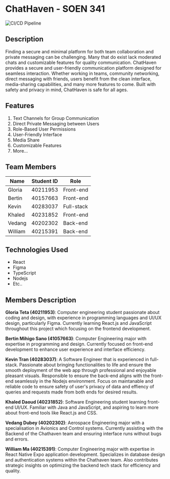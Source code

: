 # ChatHaven - SOEN 341
![CI/CD Pipeline](https://github.com/Project2048W25/Project2048-SOEN341_Project_W25/actions/workflows/ci_cd.yml/badge.svg)
## Description

Finding a secure and minimal platform for both team collaboration and private messaging can be challenging. Many that do exist lack moderated chats and  customizable features for quality communication. ChatHaven provides a secure and user-friendly communication platform designed for seamless interaction. Whether working in teams, community networking, direct messaging with friends, users benefit from the clean interface, media-sharing capabilities, and many more features to come. Built with safety and privacy in mind, ChatHaven is safe for all ages.

## Features

1. Text Channels for Group Communication
2. Direct Private Messaging between Users
3. Role-Based User Permissions
4. User-Friendly Interface
5. Media Share
6. Customizable Features
7. More...

## Team Members

| Name | Student ID| Role |
|----------|----------|----------|
| Gloria    |   40211953 | Front-end   |
| Bertin   | 40157663 | Front-end  |
| Kevin    | 40283037 | Full-stack |
| Khaled    |  40231852  | Front-end    |
| Vedang    |  40202302 | Back-end   |
| William    | 40215391 | Back-end   |

## Technologies Used
- React
- Figma
- TypeScript
- Nodejs
- Etc..

## Members Description
**Gloria Teta (40211953)**: Computer engineering student passionate about coding and design, with experience in programming languages and UI/UX design, particularly Figma. Currently learning React.js and JavaScript throughout this project which focusing on the frontend development. 

**Bertin Mihigo Sano (41057663)**: Computer Engineering major with expertise in programming and design. Currently focused on front-end development to enhance user experience and interface efficiency.

**Kevin Tran (40283037)**: A Software Engineer that is experienced in full-stack. Passionate about bringing functionalities to life and ensure the smooth deployment of the web app through professional and enjoyable pleasant visuals. Responsible to ensure the back-end aligns with the front-end seamlessly in the Nodejs environment. Focus on maintanable and reliable code to ensure safety of user's privacy of data and effiency of queries and requests made from both ends for desired results.

**Khaled Daoud (40231852)**: Software Engineering student learning front-end UI/UX. Familiar with Java and JavaScript, and aspiring to learn more about front-end tools like React.js and CSS.

**Vedang Dubey (40202302)**: Aerospace Engineering major with a specialisation in Avionics and Control systems. Currently assisting with the Backend of the Chathaven team and ensuring interface runs without bugs and errors.

**William Ma (40215391)**: Computer Engineering major with expertise in React Native Expo application development. Specializes in database design and authentication systems within the Chathaven team. Also contributes strategic insights on optimizing the backend tech stack for efficiency and quality.

